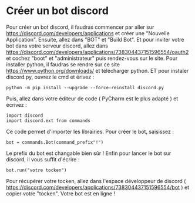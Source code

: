 # Créer un bot discord

Pour créer un bot discord, il faudras commencer par aller sur https://discord.com/developers/applications et créer une "Nouvelle Application".
Ensuite, allez dans "BOT" et "Build Bot". Et pour inviter votre bot dans votre serveur discord, allez dans https://discord.com/developers/applications/738304437151596554/oauth2 et cochez "boot" et "administrateur" puis rendez-vous sur le site.
Pour installer python, il faudras se rendre sur ce site https://www.python.org/downloads/ et télécharger python.
ET pour instaler discord.py, ouvrez le cmd et érivez :

````
python -m pip install --upgrade --force-reinstall discord.py
````

Puis, allez dans votre éditeur de code  ( PyCharm est le plus adapté ) et écrivez :

````
import discord
import discord.ext from commands
````

Ce code permet d'importer les librairies.
Pour créer le bot, saisissez :

````
bot = commands.Bot(command_prefix"!")
````

Le prefix du bot est changable bien sûr !
Enfin pour lancer le bot sur discord, il vous suffit d'écrire :

````
bot.run("votre tocken")
````

Pour récupérer votre tocken, allez dans l'espace développeur de discord ( https://discord.com/developers/applications/738304437151596554/bot ) et copier votre "tocken".
Votre bot est en ligne !
